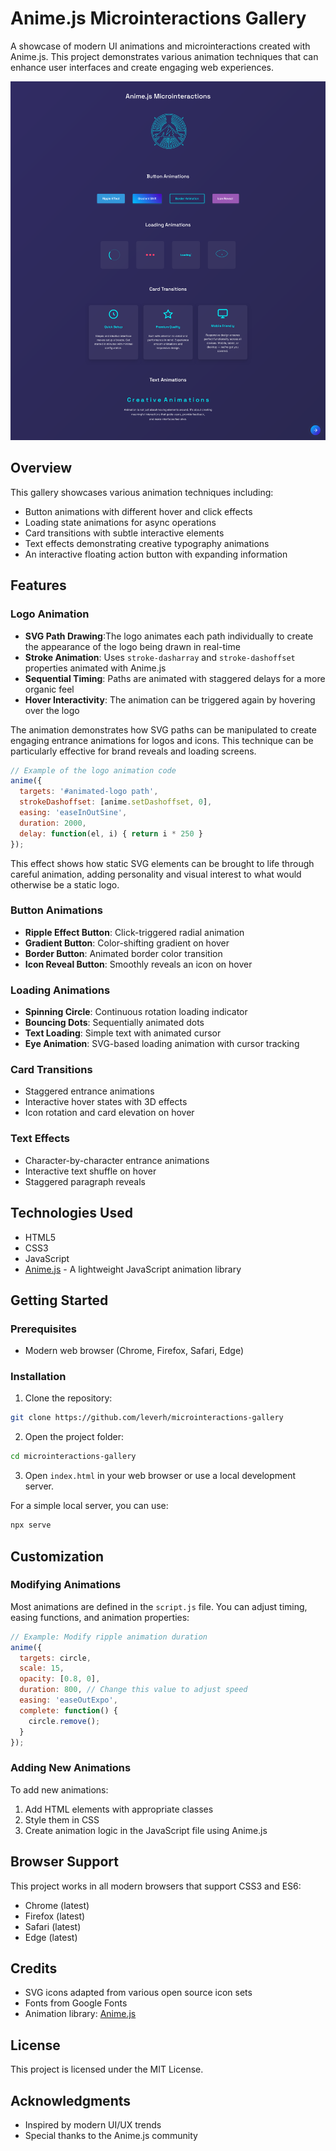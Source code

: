 # Anime.js Microinteractions Gallery

A showcase of modern UI animations and microinteractions created with Anime.js. This project demonstrates various animation techniques that can enhance user interfaces and create engaging web experiences.

![Microinteractions Demo](/assests/readme-screenshot.png)

## Overview

This gallery showcases various animation techniques including:

- Button animations with different hover and click effects
- Loading state animations for async operations
- Card transitions with subtle interactive elements
- Text effects demonstrating creative typography animations
- An interactive floating action button with expanding information

## Features

### Logo Animation
- **SVG Path Drawing**:The logo animates each path individually to create the appearance of the logo being drawn in real-time
- **Stroke Animation**: Uses `stroke-dasharray` and `stroke-dashoffset` properties animated with Anime.js
- **Sequential Timing**: Paths are animated with staggered delays for a more organic feel
- **Hover Interactivity**: The animation can be triggered again by hovering over the logo

The animation demonstrates how SVG paths can be manipulated to create engaging entrance animations for logos and icons. This technique can be particularly effective for brand reveals and loading screens.

```javascript
// Example of the logo animation code
anime({
  targets: '#animated-logo path',
  strokeDashoffset: [anime.setDashoffset, 0],
  easing: 'easeInOutSine',
  duration: 2000,
  delay: function(el, i) { return i * 250 }
});
```

This effect shows how static SVG elements can be brought to life through careful animation, adding personality and visual interest to what would otherwise be a static logo.

### Button Animations
- **Ripple Effect Button**: Click-triggered radial animation
- **Gradient Button**: Color-shifting gradient on hover
- **Border Button**: Animated border color transition
- **Icon Reveal Button**: Smoothly reveals an icon on hover

### Loading Animations
- **Spinning Circle**: Continuous rotation loading indicator
- **Bouncing Dots**: Sequentially animated dots
- **Text Loading**: Simple text with animated cursor
- **Eye Animation**: SVG-based loading animation with cursor tracking

### Card Transitions
- Staggered entrance animations
- Interactive hover states with 3D effects
- Icon rotation and card elevation on hover

### Text Effects
- Character-by-character entrance animations
- Interactive text shuffle on hover
- Staggered paragraph reveals

## Technologies Used

- HTML5
- CSS3
- JavaScript
- [Anime.js](https://animejs.com/) - A lightweight JavaScript animation library

## Getting Started

### Prerequisites
- Modern web browser (Chrome, Firefox, Safari, Edge)

### Installation

1. Clone the repository:
```bash
git clone https://github.com/leverh/microinteractions-gallery
```

2. Open the project folder:
```bash
cd microinteractions-gallery
```

3. Open `index.html` in your web browser or use a local development server.

For a simple local server, you can use:
```bash
npx serve
```

## Customization

### Modifying Animations

Most animations are defined in the `script.js` file. You can adjust timing, easing functions, and animation properties:

```javascript
// Example: Modify ripple animation duration
anime({
  targets: circle,
  scale: 15,
  opacity: [0.8, 0],
  duration: 800, // Change this value to adjust speed
  easing: 'easeOutExpo',
  complete: function() {
    circle.remove();
  }
});
```

### Adding New Animations

To add new animations:

1. Add HTML elements with appropriate classes
2. Style them in CSS
3. Create animation logic in the JavaScript file using Anime.js

## Browser Support

This project works in all modern browsers that support CSS3 and ES6:
- Chrome (latest)
- Firefox (latest)
- Safari (latest)
- Edge (latest)

## Credits

- SVG icons adapted from various open source icon sets
- Fonts from Google Fonts
- Animation library: [Anime.js](https://animejs.com/)

## License

This project is licensed under the MIT License.

## Acknowledgments

- Inspired by modern UI/UX trends
- Special thanks to the Anime.js community
